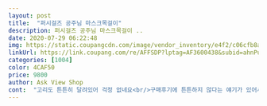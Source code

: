 ```yaml
---
layout: post 
title:  "퍼시걸즈 공주님 마스크목걸이" 
description: 퍼시걸즈 공주님 마스크목걸이 ..
date: 2020-07-29 06:22:48 
img: https://static.coupangcdn.com/image/vendor_inventory/e4f2/c06cfb8a80ee112ecb2abb19a2d1c7a5b9da3b22af40a1e589d3a00764e9.jpg 
linkUrl: https://link.coupang.com/re/AFFSDP?lptag=AF3600438&subid=ahnPublicAsk&pageKey=1717871218&itemId=2923698036&vendorItemId=70912372249&traceid=V0-113-5e805d191a0e4df8 
categories: [1004] 
color: 4CAF50 
price: 9800 
author: Ask View Shop 
cont:  "고리도 튼튼히 달려있어 걱정 없네요<br/>구매후기에 튼튼하지 않다는 얘기가 있어서 반신반의 하는 마음으로<br/>너무 너무 맘에 들어요.<br/><br/>딸 아이도 정말 좋아해요!<br/>마스크 하루 종일 씌우는게 안쓰러워서.<br/>.<br/>이런 소확행이라도<br/>마스크위아래를 헷갈려하던 아이엿는데, 공주님들 참으로 방향문제도해결<br/>발견한건데 정말 잘 산거 같아요^^<br/>배송도 빨리 와서 아이가 오래 기다리지 않았네요.<br/><br/>비즈 색상, 펜던트 퀄리티 모두 최고네요!<br/>빠른 배송 부탁드렸는데<br/>사진보다 훨씬 더 예쁘네요<br/>스스로 먼저마스크쓸려고하고, 아무곳이나 던져놓지않네요 공주님들 지켜줘야한다며마스크없이 뛰어놀수잇엇으면 좋겟으나, 이젠그럴수없으니 최대한 아이가 즐겁게착용할수잇도록 해주셔서 감사해요!!! 디즈니공주들이 또 신상으로 나온다면 당장 또 구매할께요항상번창하세요<br/>예쁘게 잘 쓸께요!<br/>일단 배송은ㅜ중간에택배사고때메 조금걸렷어요ㅠ사장님은 바로발송해주셧으나.<br/> 택배가.<br/>.<br/> 허브에서 멈춰버려서ㅜㅜ 못받는줄알고 전전긍긍ㅜㅜ<br/>있어야 할거 같아서 예쁜 디자인 찾아 다니다<br/>제품은 디즈니공주좋아하는 5살따님에게 취향저격<br/>주문했는데 고무줄도 아이 목걸이 고무줄보다 두껍고<br/>지인 선물로 추가 구매할까 생각 중이에요^^<br/>포장 뜯자마자 넘 예뻐서 깜짝 놀랐어요<br/>포장상태는 최상!!!! 어찌나꼼꼼하신지ㅋㅋㅋ뜯는데버벅버벅<br/>" 
---
```


